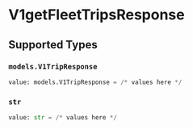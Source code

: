 # V1getFleetTripsResponse


## Supported Types

### `models.V1TripResponse`

```python
value: models.V1TripResponse = /* values here */
```

### `str`

```python
value: str = /* values here */
```

